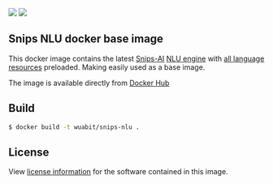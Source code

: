 [![](https://images.microbadger.com/badges/image/wuabit/snips-nlu.svg)](https://microbadger.com/images/wuabit/snips-nlu "Get your own image badge on microbadger.com")
[![](https://images.microbadger.com/badges/version/wuabit/snips-nlu:1.19.6.svg)](https://microbadger.com/images/wuabit/snips-nlu:1.19.6 "Get your own version badge on microbadger.com")

## Snips NLU docker base image

This docker image contains the latest [Snips-AI](https://www.snips.ai/) [NLU engine](https://github.com/snipsco/snips-nlu) with [all language resources](https://snips-nlu.readthedocs.io/en/latest/languages.html) preloaded. Making easily used as a base image.

The image is available directly from [Docker Hub](https://hub.docker.com/r/wuabit/snips-nlu)

Build
------------

```bash
$ docker build -t wuabit/snips-nlu .
```

## License

View [license information](https://github.com/snipsco/snips-nlu#licence) for the software contained in this image.

